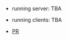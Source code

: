 - running server: TBA

- running clients: TBA

- [PR](https://github.com/Moha-AlHanbali/madlib-cli/pull/1)